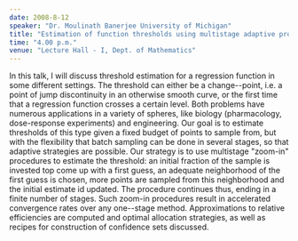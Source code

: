 ```yaml
---
date: 2008-8-12
speaker: "Dr. Moulinath Banerjee University of Michigan"
title: "Estimation of function thresholds using multistage adaptive procedures"
time: "4.00 p.m."
venue: "Lecture Hall - I, Dept. of Mathematics"
---
```

In this talk, I will discuss threshold estimation for a regression
function in some different settings. The threshold can either be a
change--point, i.e. a point of jump discontinuity in an otherwise smooth
curve, or the first time that a regression function crosses a certain
level. Both problems have numerous applications in a variety of spheres,
like biology (pharmacology, dose-response experiments) and engineering.
Our goal is to estimate thresholds of this type given a fixed budget of
points to sample from, but with the flexibility that batch sampling can be
done in several stages, so that adaptive strategies are possible. Our
strategy is to use multistage "zoom-in" procedures to estimate the
threshold: an initial fraction of the sample is invested top come up with
a first guess, an adequate neighborhood of the first guess is chosen, more
points
are sampled from this neighborhood and the initial estimate id updated. The
procedure continues thus, ending in a finite number of stages. Such zoom-in
procedures result in accelerated convergence rates over any one--stage
method. Approximations to relative efficiencies are computed and optimal
allocation strategies, as well as recipes for construction of confidence
sets discussed.
